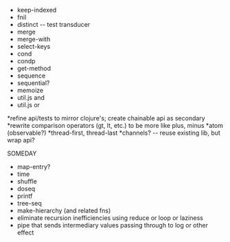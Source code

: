 * keep-indexed
* fnil
* distinct -- test transducer
* merge
* merge-with
* select-keys
* cond
* condp
* get-method
* sequence
* sequential?
* memoize
* util.js and
* util.js or

*refine api/tests to mirror clojure's; create chainable api as secondary
*rewrite comparison operators (gt, lt, etc.) to be more like plus, minus
*atom (observable?)
*thread-first, thread-last
*channels? -- reuse existing lib, but wrap api?

SOMEDAY
* map-entry?
* time
* shuffle
* doseq
* printf
* tree-seq
* make-hierarchy (and related fns)
* eliminate recursion inefficiencies using reduce or loop or laziness
* pipe that sends intermediary values passing through to log or other effect
